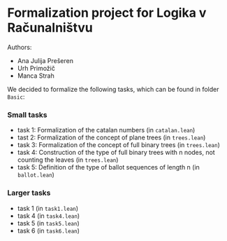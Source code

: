 # Formalization project for Logika v Računalništvu

Authors:
- Ana Julija Prešeren
- Urh Primožič
- Manca Strah


We decided to formalize the following tasks, which can be found in folder `Basic`:

### Small tasks
- task 1: Formalization of the catalan numbers (in `catalan.lean`)
- tast 2: Formalization of the concept of plane trees (in `trees.lean`)
- task 3: Formalization of the concept of full binary trees (in `trees.lean`)
- task 4: Construction of the type of full binary trees with n nodes, not counting the leaves (in `trees.lean`)
- task 5: Definition of the type of ballot sequences of length n (in `ballot.lean`)

### Larger tasks

- task 1 (in `task1.lean`)
- task 4 (in `task4.lean`)
- task 5 (in `task5.lean`)
- task 6 (in `task6.lean`)


